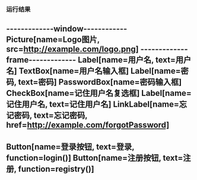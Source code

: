 ### 运行结果
-------------window------------
Picture[name=Logo图片, src=http://example.com/logo.png]
-------------frame-------------
Label[name=用户名, text=用户名]
TextBox[name=用户名输入框]
Label[name=密码, text=密码]
PasswordBox[name=密码输入框]
CheckBox[name=记住用户名复选框]
Label[name=记住用户名, text=记住用户名]
LinkLabel[name=忘记密码, text=忘记密码, href=http://example.com/forgotPassword]
------------------------------

Button[name=登录按钮, text=登录, function=login()]
Button[name=注册按钮, text=注册, function=registry()]
------------------------------